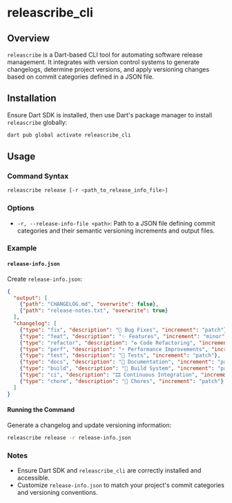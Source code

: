 # releascribe_cli

## Overview

`releascribe` is a Dart-based CLI tool for automating software release management. It integrates with version control systems to generate changelogs, determine project versions, and apply versioning changes based on commit categories defined in a JSON file.

## Installation

Ensure Dart SDK is installed, then use Dart's package manager to install `releascribe` globally:

```sh
dart pub global activate releascribe_cli
```

## Usage

### Command Syntax

```sh
releascribe release [-r <path_to_release_info_file>]
```

### Options

- `-r, --release-info-file <path>`: Path to a JSON file defining commit categories and their semantic versioning increments and output files.

### Example

#### `release-info.json`

Create `release-info.json`:

```json
{
  "output": [
    {"path": "CHANGELOG.md", "overwrite": false},
    {"path": "release-notes.txt", "overwrite": true}
  ],
  "changelog": [
    {"type": "fix", "description": "🐛 Bug Fixes", "increment": "patch"},
    {"type": "feat", "description": "✨ Features", "increment": "minor"},
    {"type": "refactor", "description": "♻️ Code Refactoring", "increment": "patch"},
    {"type": "perf", "description": "⚡️ Performance Improvements", "increment": "patch"},
    {"type": "test", "description": "🧪 Tests", "increment": "patch"},
    {"type": "docs", "description": "📝 Documentation", "increment": "patch"},
    {"type": "build", "description": "🧱 Build System", "increment": "patch"},
    {"type": "ci", "description": "🎞️ Continuous Integration", "increment": "patch"},
    {"type": "chore", "description": "🧹 Chores", "increment": "patch"}
  ]
}
```

#### Running the Command

Generate a changelog and update versioning information:

```sh
releascribe release -r release-info.json
```

### Notes

- Ensure Dart SDK and `releascribe_cli` are correctly installed and accessible.
- Customize `release-info.json` to match your project's commit categories and versioning conventions.